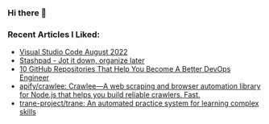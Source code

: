 ### Hi there 👋

<!--
**AporiaAviel/AporiaAviel** is a ✨ _special_ ✨ repository because its `README.md` (this file) appears on your GitHub profile.

Here are some ideas to get you started:

- 🔭 I’m currently working on ...
- 🌱 I’m currently learning ...
- 👯 I’m looking to collaborate on ...
- 🤔 I’m looking for help with ...
- 💬 Ask me about ...
- 📫 How to reach me: ...
- 😄 Pronouns: ...
- ⚡ Fun fact: ...
-->

### Recent Articles I Liked:
<!-- daily.dev BOOKMARKS:START -->
- [Visual Studio Code August 2022](https://app.daily.dev/posts/Z1gq4iPFT?utm_source=rss&utm_medium=bookmarks&utm_campaign=hkZyw3MsbnmTEcaw1gWnR)
- [Stashpad - Jot it down, organize later](https://app.daily.dev/posts/Dm6Q_qYsF?utm_source=rss&utm_medium=bookmarks&utm_campaign=hkZyw3MsbnmTEcaw1gWnR)
- [10 GitHub Repositories That Help You Become A Better DevOps Engineer](https://app.daily.dev/posts/bQ6bDwQJS?utm_source=rss&utm_medium=bookmarks&utm_campaign=hkZyw3MsbnmTEcaw1gWnR)
- [apify/crawlee: Crawlee—A web scraping and browser automation library for Node.js that helps you build reliable crawlers. Fast.](https://app.daily.dev/posts/-c8AAT_4l?utm_source=rss&utm_medium=bookmarks&utm_campaign=hkZyw3MsbnmTEcaw1gWnR)
- [trane-project/trane: An automated practice system for learning complex skills](https://app.daily.dev/posts/6OvgNoiJ0?utm_source=rss&utm_medium=bookmarks&utm_campaign=hkZyw3MsbnmTEcaw1gWnR)
<!-- daily.dev BOOKMARKS:END -->
